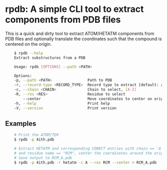 # rpdb: A simple CLI tool to extract components from PDB files

This is a quick and dirty tool to extract ATOM/HETATM components from PDB files
and optionally translate the coordinates such that the compound is centered on
the origin.

``` sh
    $ rpdb --help
    Extract substructures from a PDB

    Usage: rpdb [OPTIONS] --path <PATH>

    Options:
    -p, --path <PATH>                Path to PDB
    -r, --record-type <RECORD_TYPE>  Record type to extract [default: atom] [possible values: atom, hetatm]
    -c, --chain <CHAIN>              Chain to select, [A-Z]
    -R, --res <RES>                  Residue to select
        --center                     Move coordinates to center on origin
    -h, --help                       Print help
    -V, --version                    Print version

```

## Examples

``` sh
    # Print the ATOM/TER
    $ rpdb -p 4ith.pdb

    # Extract HETATM and corresponding CONECT entries with chain == 'A' 
    # and residue name == "RCM", center the coordinates around the origin.
    # Save output to RCM_A.pdb
    $ rpdb -p 4ith.pdb -r hetatm -c A --res RCM --center > RCM_A.pdb
```

